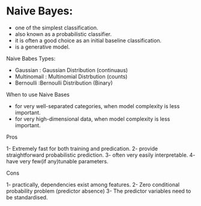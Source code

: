 # Naive Bayes:

- one of the simplest classification.
- also known as a probabilistic classifier.
- it is often a good choice as an initial baseline classification.
- is a generative model.

Naive Babes Types:
- Gaussian : Gaussian Distribution (continuaus)
- Multinomail : Multinomial Distrbution (counts)
- Bernoulli :Bernoulli Distribution (Binary)

When to use Naive Bases 

- for very well-separated categories, when model complexity is less important.
- for very high-dimensional data, when model complexity is less important.

Pros 

1- Extremely fast for both training and predication.
2- provide straightforward probabilistic prediction.
3- often very easily interpretable.
4- have very few(if any)tunable parameters.

Cons 

1- practically, dependencies exist among features.
2- Zero conditional probability problem (predictor absence)
3- The predictor variables need to be standardised.
